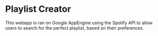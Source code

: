 # Playlist Creator
This webapp is ran on Google AppEngine using the Spotify API to allow users to search for the perfect playlist, based on their preferences.
